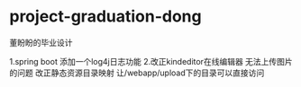 # project-graduation-dong
董盼盼的毕业设计

1.spring boot 添加一个log4j日志功能
2.改正kindeditor在线编辑器 无法上传图片的问题
改正静态资源目录映射 让/webapp/upload下的目录可以直接访问